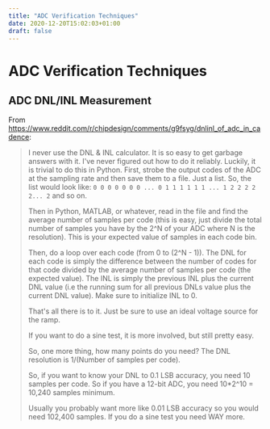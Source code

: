```yaml
---
title: "ADC Verification Techniques"
date: 2020-12-20T15:02:03+01:00
draft: false
---
```


# ADC Verification Techniques

## ADC DNL/INL Measurement

From https://www.reddit.com/r/chipdesign/comments/g9fsyg/dnlinl_of_adc_in_cadence:

> I never use the DNL & INL calculator. It is so easy to get garbage answers with it. I've never figured out how to do it reliably. Luckily, it is trivial to do this in Python. First, strobe the output codes of the ADC at the sampling rate and then save them to a file. Just a list. So, the list would look like: ``0 0 0 0 0 0 0 ... 0 1 1 1 1 1 1 ... 1 2 2 2 2 2... 2`` and so on.
>
> Then in Python, MATLAB, or whatever, read in the file and find the average number of samples per code (this is easy, just divide the total number of samples you have by the 2^N of your ADC where N is the resolution). This is your expected value of samples in each code bin.
>
> Then, do a loop over each code (from 0 to (2^N - 1)). The DNL for each code is simply the difference between the number of codes for that code divided by the average number of samples per code (the expected value). The INL is simply the previous INL plus the current DNL value (i.e the running sum for all previous DNLs value plus the current DNL value). Make sure to initialize INL to 0.
>
> That's all there is to it. Just be sure to use an ideal voltage source for the ramp.
>
> If you want to do a sine test, it is more involved, but still pretty easy.
>
> So, one more thing, how many points do you need? The DNL resolution is 1/(Number of samples per code).
>
> So, if you want to know your DNL to 0.1 LSB accuracy, you need 10 samples per code. So if you have a 12-bit ADC, you need 10*2^10 = 10,240 samples minimum.
>
> Usually you probably want more like 0.01 LSB accuracy so you would need 102,400 samples. If you do a sine test you need WAY more.